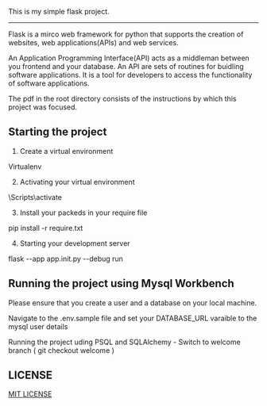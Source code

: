 This is my simple flask project.
__________________________________ 
Flask is a mirco web framework for python that supports the creation of websites, web applications(APIs) and web services.

An Application Programming Interface(API) acts as a middleman between you frontend and your database. 
An API are sets of routines for buidling software applications. It is a tool for developers to access the functionality of software applications.


The pdf in the root directory consists of the instructions by which this project was focused.



## Starting the project 

1) Create a virtual environment 

Virtualenv <name of your environment>

2) Activating your virtual environment 

<name of your environment>\Scripts\activate 

3) Install your packeds in your require file

pip install -r require.txt


4) Starting your development server

flask --app app.init.py --debug run


## Running the project using Mysql Workbench

Please ensure that you create a user and a database on your local machine. 

Navigate to the .env.sample file and set your DATABASE_URL varaible to the mysql user details


Running the project uding PSQL and SQLAlchemy - Switch to welcome branch ( git checkout welcome )





## LICENSE

[MIT LICENSE](LICENSE)